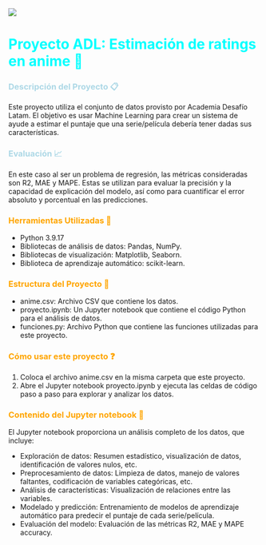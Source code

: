 <img src="https://images7.alphacoders.com/737/thumb-1920-737400.jpg">

# <span style="color:cyan"> Proyecto ADL: Estimación de ratings en anime :star2:
### <span style="color:lightblue"> Descripción del Proyecto :clipboard:
Este proyecto utiliza el conjunto de datos provisto por Academia Desafío Latam. El objetivo es usar Machine Learning para crear un sistema de ayude a estimar el puntaje que una serie/película debería tener dadas sus características.

### <span style="color:lightblue"> Evaluación :chart_with_upwards_trend:
En este caso al ser un problema de regresión, las métricas consideradas son R2, MAE y MAPE. Estas se utilizan para evaluar la precisión y la capacidad de explicación del modelo, así como para cuantificar el error absoluto y porcentual en las predicciones.

### <span style="color:orange"> Herramientas Utilizadas :wrench:
- Python 3.9.17
- Bibliotecas de análisis de datos: Pandas, NumPy.
- Bibliotecas de visualización: Matplotlib, Seaborn.
- Biblioteca de aprendizaje automático: scikit-learn.

### <span style="color:orange"> Estructura del Proyecto :open_file_folder:
- anime.csv: Archivo CSV que contiene los datos.
- proyecto.ipynb: Un Jupyter notebook que contiene el código Python para el análisis de datos.
- funciones.py: Archivo Python que contiene las funciones utilizadas para este proyecto.

### <span style="color:orange"> Cómo usar este proyecto :question:
1. Coloca el archivo anime.csv en la misma carpeta que este proyecto.
2. Abre el Jupyter notebook proyecto.ipynb y ejecuta las celdas de código paso a paso para explorar y analizar los datos.

### <span style="color:orange"> Contenido del Jupyter notebook :page_facing_up:
El Jupyter notebook proporciona un análisis completo de los datos, que incluye:
- Exploración de datos: Resumen estadístico, visualización de datos, identificación de valores nulos, etc.
- Preprocesamiento de datos: Limpieza de datos, manejo de valores faltantes, codificación de variables categóricas, etc.
- Análisis de características: Visualización de relaciones entre las variables.
- Modelado y predicción: Entrenamiento de modelos de aprendizaje automático para predecir el puntaje de cada serie/película.
- Evaluación del modelo: Evaluación de las métricas R2, MAE y MAPE accuracy.
